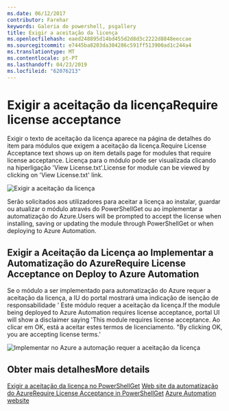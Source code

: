 ```yaml
---
ms.date: 06/12/2017
contributor: Farehar
keywords: Galeria do powershell, psgallery
title: Exigir a aceitação da licença
ms.openlocfilehash: eaed248895d14bd455d2d8d3c2222d8848eeccae
ms.sourcegitcommit: e7445ba8203da304286c591ff513900ad1c244a4
ms.translationtype: MT
ms.contentlocale: pt-PT
ms.lasthandoff: 04/23/2019
ms.locfileid: "62076213"
---
```

# <a name="require-license-acceptance"></a><span data-ttu-id="f642e-103">Exigir a aceitação da licença</span><span class="sxs-lookup"><span data-stu-id="f642e-103">Require license acceptance</span></span>

<span data-ttu-id="f642e-104">Exigir o texto de aceitação da licença aparece na página de detalhes do item para módulos que exigem a aceitação da licença.</span><span class="sxs-lookup"><span data-stu-id="f642e-104">Require License Acceptance text shows up on item details page for modules that require license acceptance.</span></span> <span data-ttu-id="f642e-105">Licença para o módulo pode ser visualizada clicando na hiperligação 'View License.txt'.</span><span class="sxs-lookup"><span data-stu-id="f642e-105">License for module can be viewed by clicking on 'View License.txt' link.</span></span>

![Exigir a aceitação da licença](../../Images/RequireLicenseAcceptance.png)

<span data-ttu-id="f642e-107">Serão solicitados aos utilizadores para aceitar a licença ao instalar, guardar ou atualizar o módulo através do PowerShellGet ou ao implementar a automatização do Azure.</span><span class="sxs-lookup"><span data-stu-id="f642e-107">Users will be prompted to accept the license when installing, saving or updating the module through PowerShellGet or when deploying to Azure Automation.</span></span>

## <a name="require-license-acceptance-on-deploy-to-azure-automation"></a><span data-ttu-id="f642e-108">Exigir a Aceitação da Licença ao Implementar a Automatização do Azure</span><span class="sxs-lookup"><span data-stu-id="f642e-108">Require License Acceptance on Deploy to Azure Automation</span></span>

<span data-ttu-id="f642e-109">Se o módulo a ser implementado para automatização do Azure requer a aceitação da licença, a IU do portal mostrará uma indicação de isenção de responsabilidade ' Este módulo requer a aceitação da licença.</span><span class="sxs-lookup"><span data-stu-id="f642e-109">If the module being deployed to Azure Automation requires license acceptance, portal UI will show a disclaimer saying 'This module requires license acceptance.</span></span> <span data-ttu-id="f642e-110">Ao clicar em OK, está a aceitar estes termos de licenciamento. "</span><span class="sxs-lookup"><span data-stu-id="f642e-110">By clicking OK, you are accepting license terms.'</span></span>

![Implementar no Azure a automação requer a aceitação da licença](../../Images/DeployToAzureAutomationRequireLicenseAcceptanceDisclaimer.png)

## <a name="more-details"></a><span data-ttu-id="f642e-112">Obter mais detalhes</span><span class="sxs-lookup"><span data-stu-id="f642e-112">More details</span></span>

<span data-ttu-id="f642e-113">[Exigir a aceitação da licença no PowerShellGet](../../concepts/module-license-acceptance.md)
[Web site da automatização do Azure](/azure/automation)</span><span class="sxs-lookup"><span data-stu-id="f642e-113">[Require License Acceptance in PowerShellGet](../../concepts/module-license-acceptance.md)
[Azure Automation website](/azure/automation)</span></span>
